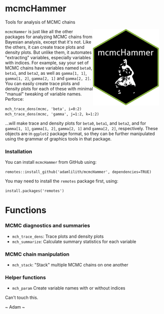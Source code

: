 # mcmcHammer
 Tools for analysis of MCMC chains

<img align="right" src="mcmcHammer.png" height="250"/>

 
`mcmcHammer` is just like all the other packages for analyzing MCMC chains from Bayesian analysis, except that it's not.  Like the others, it can create trace plots and density plots.  But unlike them, it automates "extracting" variables, especially variables with indices.  For example, say your set of MCMC chains have variables named `beta0`, `beta1`, and `beta2`, as well as `gamma[1, 1]`, `gamma[1, 2]`, `gamma[2, 1]` and `gamma[2, 2]`. You can easily create trace plots and density plots for each of these with minimal "manual" tweaking of variable names. Perforce:
 
`mch_trace_dens(mcmc, 'beta', i=0:2)`  
`mch_trace_dens(mcmc, 'gamma', j=1:2, k=1:2)`  

...will make trace and density plots for `beta0`, `beta1`, and `beta2`, and for `gamma[1, 1]`, `gamma[1, 2]`, `gamma[2, 1]` and `gamma[2, 2]`, respectively. These objects are in `ggplot2` package format, so they can be further manipulated using the grammar of graphics tools in that package.

### Installation

You can install `mcmcHammer` from GitHub using:
 
`remotes::install_github('adamlilith/mcmcHammer', dependencies=TRUE)`  

You may need to install the `remotes` package first, using:

`install.packages('remotes')`

# Functions

### MCMC diagnostics and summaries
* `mch_trace_dens`: Trace plots and density plots
* `mch_summarize`: Calculate summary statistics for each variable

### MCMC chain manipulation
* `mch_stack`: "Stack" multiple MCMC chains on one another

### Helper functions
* `mch_param` Create variable names with or without indices

Can't touch this.

~ Adam ~
